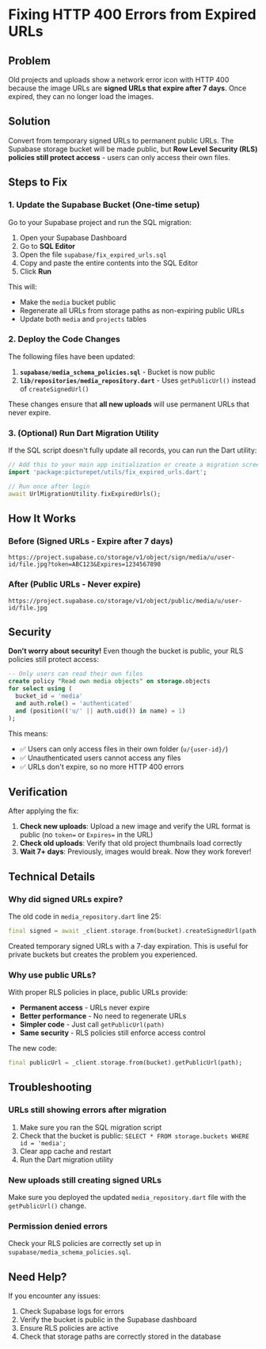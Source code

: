 # Fixing HTTP 400 Errors from Expired URLs

## Problem
Old projects and uploads show a network error icon with HTTP 400 because the image URLs are **signed URLs that expire after 7 days**. Once expired, they can no longer load the images.

## Solution
Convert from temporary signed URLs to permanent public URLs. The Supabase storage bucket will be made public, but **Row Level Security (RLS) policies still protect access** - users can only access their own files.

## Steps to Fix

### 1. Update the Supabase Bucket (One-time setup)

Go to your Supabase project and run the SQL migration:

1. Open your Supabase Dashboard
2. Go to **SQL Editor**
3. Open the file `supabase/fix_expired_urls.sql`
4. Copy and paste the entire contents into the SQL Editor
5. Click **Run**

This will:
- Make the `media` bucket public
- Regenerate all URLs from storage paths as non-expiring public URLs
- Update both `media` and `projects` tables

### 2. Deploy the Code Changes

The following files have been updated:

1. **`supabase/media_schema_policies.sql`** - Bucket is now public
2. **`lib/repositories/media_repository.dart`** - Uses `getPublicUrl()` instead of `createSignedUrl()`

These changes ensure that **all new uploads** will use permanent URLs that never expire.

### 3. (Optional) Run Dart Migration Utility

If the SQL script doesn't fully update all records, you can run the Dart utility:

```dart
// Add this to your main app initialization or create a migration screen
import 'package:picturepet/utils/fix_expired_urls.dart';

// Run once after login
await UrlMigrationUtility.fixExpiredUrls();
```

## How It Works

### Before (Signed URLs - Expire after 7 days)
```
https://project.supabase.co/storage/v1/object/sign/media/u/user-id/file.jpg?token=ABC123&Expires=1234567890
```

### After (Public URLs - Never expire)
```
https://project.supabase.co/storage/v1/object/public/media/u/user-id/file.jpg
```

## Security

**Don't worry about security!** Even though the bucket is public, your RLS policies still protect access:

```sql
-- Only users can read their own files
create policy "Read own media objects" on storage.objects
for select using (
  bucket_id = 'media'
  and auth.role() = 'authenticated'
  and (position(('u/' || auth.uid()) in name) = 1)
);
```

This means:
- ✅ Users can only access files in their own folder (`u/{user-id}/`)
- ✅ Unauthenticated users cannot access any files
- ✅ URLs don't expire, so no more HTTP 400 errors

## Verification

After applying the fix:

1. **Check new uploads**: Upload a new image and verify the URL format is public (no `token=` or `Expires=` in the URL)
2. **Check old uploads**: Verify that old project thumbnails load correctly
3. **Wait 7+ days**: Previously, images would break. Now they work forever!

## Technical Details

### Why did signed URLs expire?

The old code in `media_repository.dart` line 25:
```dart
final signed = await _client.storage.from(bucket).createSignedUrl(path, 60 * 60 * 24 * 7); // 7 days
```

Created temporary signed URLs with a 7-day expiration. This is useful for private buckets but creates the problem you experienced.

### Why use public URLs?

With proper RLS policies in place, public URLs provide:
- **Permanent access** - URLs never expire
- **Better performance** - No need to regenerate URLs
- **Simpler code** - Just call `getPublicUrl(path)`
- **Same security** - RLS policies still enforce access control

The new code:
```dart
final publicUrl = _client.storage.from(bucket).getPublicUrl(path);
```

## Troubleshooting

### URLs still showing errors after migration

1. Make sure you ran the SQL migration script
2. Check that the bucket is public: `SELECT * FROM storage.buckets WHERE id = 'media';`
3. Clear app cache and restart
4. Run the Dart migration utility

### New uploads still creating signed URLs

Make sure you deployed the updated `media_repository.dart` file with the `getPublicUrl()` change.

### Permission denied errors

Check your RLS policies are correctly set up in `supabase/media_schema_policies.sql`.

## Need Help?

If you encounter any issues:
1. Check Supabase logs for errors
2. Verify the bucket is public in the Supabase dashboard
3. Ensure RLS policies are active
4. Check that storage paths are correctly stored in the database

